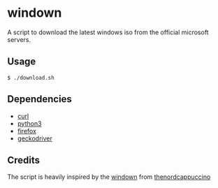 # windown
A script to download the latest windows iso from the official microsoft servers.

## Usage
```
$ ./download.sh
```

## Dependencies
* [curl][3]
* [python3][6]
* [firefox][4]
* [geckodriver][5]

## Credits
The script is heavily inspired by the [windown][2] from [thenordcappuccino][1] 

[1]: https://github.com/thenordcappuccino
[2]: https://github.com/thenordcappuccino/windown
[3]: https://curl.haxx.se
[4]: https://mozilla.org/firefox
[5]: https://github.com/mozilla/geckodriver
[6]: https://python.org
